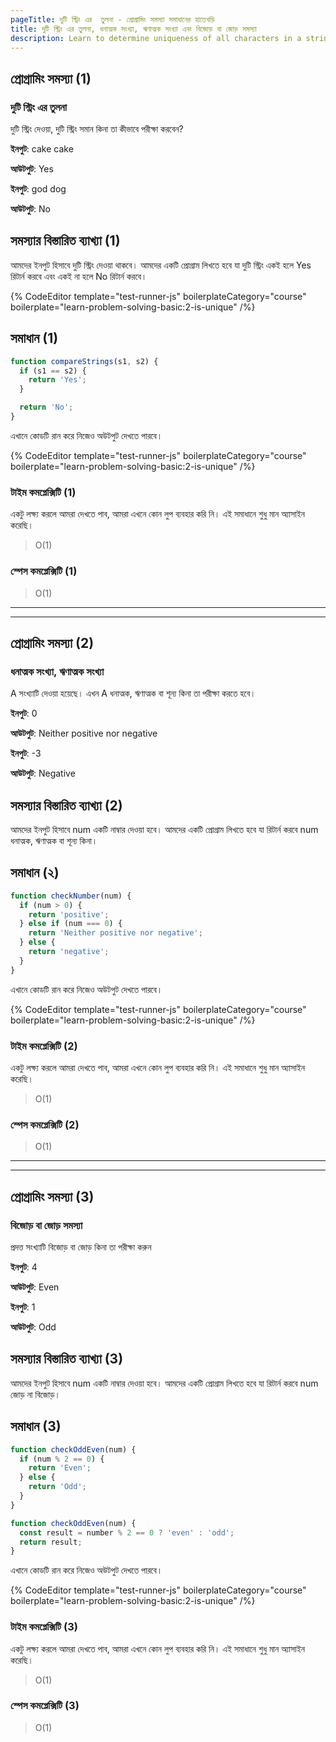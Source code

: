 ```yaml
---
pageTitle: দুটি স্ট্রিং এর  তুলনা - প্রোগ্রামিং সমস্যা সমাধানের হাতেখড়ি
title: দুটি স্ট্রিং এর তুলনা, ধনাত্মক সংখ্যা, ঋণাত্মক সংখ্যা এবং বিজোড় বা জোড় সমস্যা
description: Learn to determine uniqueness of all characters in a string.
---
```


## প্রোগ্রামিং সমস্যা (1)

### দুটি স্ট্রিং এর তুলনা

দুটি স্ট্রিং দেওয়া, দুটি স্ট্রিং সমান কিনা তা কীভাবে পরীক্ষা করবেন?

**ইনপুট**: cake cake

**আউটপুট**: Yes

**ইনপুট**: god dog

**আউটপুট**: No

## সমস্যার বিস্তারিত ব্যাখ্যা (1)

আমদের ইনপুট হিসাবে দুটি স্ট্রিং দেওয়া থাকবে। আমদের একটি প্রোগ্রাম লিখতে হবে যা দুটি স্ট্রিং একই হলে Yes রিটার্ন করবে এবং একই না হলে No রিটার্ন করবে।

{% CodeEditor template="test-runner-js" boilerplateCategory="course"  boilerplate="learn-problem-solving-basic:2-is-unique" /%}

## সমাধান (1)

```js
function compareStrings(s1, s2) {
  if (s1 == s2) {
    return 'Yes';
  }

  return 'No';
}
```

এখানে কোডটি রান করে নিজেও অউটপুট দেখতে পারবে।

{% CodeEditor template="test-runner-js" boilerplateCategory="course"  boilerplate="learn-problem-solving-basic:2-is-unique" /%}

### টাইম কমপ্লেক্সিটি (1)

একটু লক্ষ্য করলে আমরা দেখতে পাব, আমরা এখনে কোন লুপ ব্যবহার করি নি। এই সমাধানে শুধু মান অ্যাসাইন করেছি।

> O(1)

### স্পেস কমপ্লেক্সিটি (1)

> O(1)

---

---

## প্রোগ্রামিং সমস্যা (2)

### ধনাত্মক সংখ্যা, ঋণাত্মক সংখ্যা

A সংখ্যাটি দেওয়া হয়েছে। এখন A ধনাত্মক, ঋণাত্মক বা শূন্য কিনা তা পরীক্ষা করতে হবে।

**ইনপুট**: 0

**আউটপুট**: Neither positive nor negative

**ইনপুট**: -3

**আউটপুট**: Negative

## সমস্যার বিস্তারিত ব্যাখ্যা (2)

আমদের ইনপুট হিসাবে num একটি নাম্বার দেওয়া হবে। আমদের একটি প্রোগ্রাম লিখতে হবে যা রিটার্ন করবে num ধনাত্মক, ঋণাত্মক বা শূন্য কিনা।

## সমাধান (২)

```js
function checkNumber(num) {
  if (num > 0) {
    return 'positive';
  } else if (num === 0) {
    return 'Neither positive nor negative';
  } else {
    return 'negative';
  }
}
```

এখানে কোডটি রান করে নিজেও অউটপুট দেখতে পারবে।

{% CodeEditor template="test-runner-js" boilerplateCategory="course"  boilerplate="learn-problem-solving-basic:2-is-unique" /%}

### টাইম কমপ্লেক্সিটি (2)

একটু লক্ষ্য করলে আমরা দেখতে পাব, আমরা এখনে কোন লুপ ব্যবহার করি নি। এই সমাধানে শুধু মান অ্যাসাইন করেছি।

> O(1)

### স্পেস কমপ্লেক্সিটি (2)

> O(1)

---

---

## প্রোগ্রামিং সমস্যা (3)

### বিজোড় বা জোড় সমস্যা

প্রদত্ত সংখ্যাটি বিজোড় বা জোড় কিনা তা পরীক্ষা করুন

**ইনপুট**: 4

**আউটপুট**: Even

**ইনপুট**: 1

**আউটপুট**: Odd

## সমস্যার বিস্তারিত ব্যাখ্যা (3)

আমদের ইনপুট হিসাবে num একটি নাম্বার দেওয়া হবে। আমদের একটি প্রোগ্রাম লিখতে হবে যা রিটার্ন করবে num জোড় না বিজোড়।

## সমাধান (3)

```js
function checkOddEven(num) {
  if (num % 2 == 0) {
    return 'Even';
  } else {
    return 'Odd';
  }
}
```

```js
function checkOddEven(num) {
  const result = number % 2 == 0 ? 'even' : 'odd';
  return result;
}
```

এখানে কোডটি রান করে নিজেও অউটপুট দেখতে পারবে।

{% CodeEditor template="test-runner-js" boilerplateCategory="course"  boilerplate="learn-problem-solving-basic:2-is-unique" /%}

### টাইম কমপ্লেক্সিটি (3)

একটু লক্ষ্য করলে আমরা দেখতে পাব, আমরা এখনে কোন লুপ ব্যবহার করি নি। এই সমাধানে শুধু মান অ্যাসাইন করেছি।

> O(1)

### স্পেস কমপ্লেক্সিটি (3)

> O(1)
